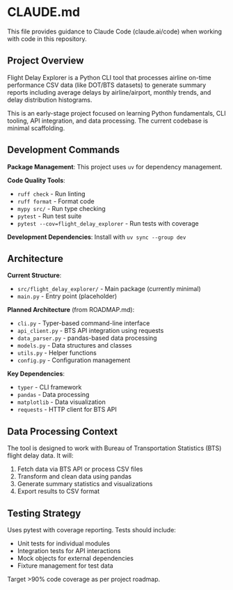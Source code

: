 # CLAUDE.md

This file provides guidance to Claude Code (claude.ai/code) when working with code in this repository.

## Project Overview

Flight Delay Explorer is a Python CLI tool that processes airline on-time performance CSV data (like DOT/BTS datasets) to generate summary reports including average delays by airline/airport, monthly trends, and delay distribution histograms.

This is an early-stage project focused on learning Python fundamentals, CLI tooling, API integration, and data processing. The current codebase is minimal scaffolding.

## Development Commands

**Package Management**: This project uses `uv` for dependency management.

**Code Quality Tools**:
- `ruff check` - Run linting
- `ruff format` - Format code
- `mypy src/` - Run type checking
- `pytest` - Run test suite
- `pytest --cov=flight_delay_explorer` - Run tests with coverage

**Development Dependencies**: Install with `uv sync --group dev`

## Architecture

**Current Structure**:
- `src/flight_delay_explorer/` - Main package (currently minimal)
- `main.py` - Entry point (placeholder)

**Planned Architecture** (from ROADMAP.md):
- `cli.py` - Typer-based command-line interface
- `api_client.py` - BTS API integration using requests
- `data_parser.py` - pandas-based data processing
- `models.py` - Data structures and classes
- `utils.py` - Helper functions
- `config.py` - Configuration management

**Key Dependencies**:
- `typer` - CLI framework
- `pandas` - Data processing
- `matplotlib` - Data visualization
- `requests` - HTTP client for BTS API

## Data Processing Context

The tool is designed to work with Bureau of Transportation Statistics (BTS) flight delay data. It will:
1. Fetch data via BTS API or process CSV files
2. Transform and clean data using pandas
3. Generate summary statistics and visualizations
4. Export results to CSV format

## Testing Strategy

Uses pytest with coverage reporting. Tests should include:
- Unit tests for individual modules
- Integration tests for API interactions
- Mock objects for external dependencies
- Fixture management for test data

Target >90% code coverage as per project roadmap.
